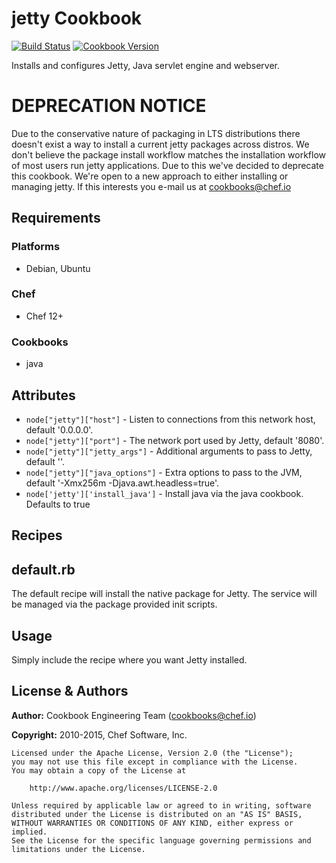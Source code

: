 # jetty Cookbook
[![Build Status](https://travis-ci.org/chef-cookbooks/jetty.svg?branch=master)](http://travis-ci.org/chef-cookbooks/jetty) [![Cookbook Version](https://img.shields.io/cookbook/v/jetty.svg)](https://supermarket.chef.io/cookbooks/jetty)

Installs and configures Jetty, Java servlet engine and webserver.

# DEPRECATION NOTICE
Due to the conservative nature of packaging in LTS distributions there doesn't exist a way to install a current jetty packages across distros. We don't believe the package install workflow matches the installation workflow of most users run jetty applications. Due to this we've decided to deprecate this cookbook.  We're open to a new approach to either installing or managing jetty. If this interests you e-mail us at cookbooks@chef.io

## Requirements
### Platforms
- Debian, Ubuntu

### Chef
- Chef 12+

### Cookbooks
- java

## Attributes
- `node["jetty"]["host"]` - Listen to connections from this network host, default '0.0.0.0'.
- `node["jetty"]["port"]` - The network port used by Jetty, default '8080'.
- `node["jetty"]["jetty_args"]` - Additional arguments to pass to Jetty, default ''.
- `node["jetty"]["java_options"]` - Extra options to pass to the JVM, default '-Xmx256m -Djava.awt.headless=true'.
- `node['jetty']['install_java']` - Install java via the java cookbook. Defaults to true

## Recipes
## default.rb
The default recipe will install the native package for Jetty. The service will be managed via the package provided init scripts.

## Usage
Simply include the recipe where you want Jetty installed.

## License & Authors
**Author:** Cookbook Engineering Team ([cookbooks@chef.io](mailto:cookbooks@chef.io))

**Copyright:** 2010-2015, Chef Software, Inc.

```
Licensed under the Apache License, Version 2.0 (the "License");
you may not use this file except in compliance with the License.
You may obtain a copy of the License at

    http://www.apache.org/licenses/LICENSE-2.0

Unless required by applicable law or agreed to in writing, software
distributed under the License is distributed on an "AS IS" BASIS,
WITHOUT WARRANTIES OR CONDITIONS OF ANY KIND, either express or implied.
See the License for the specific language governing permissions and
limitations under the License.
```

